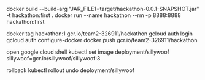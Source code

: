 

docker build --build-arg "JAR_FILE1=target/hackathon-0.0.1-SNAPSHOT.jar" -t hackathon:first .
docker run --name hackathon --rm -p 8888:8888 hackathon:first

docker tag hackathon:1 gcr.io/team2-326911/hackathon
gcloud auth login
gcloud auth configure-docker
docker push gcr.io/team2-326911/hackathon


open google cloud shell
kubectl set image deployment/sillywoof sillywoof=gcr.io/sillywoof/sillywoof:3

rollback
kubectl rollout undo deployment/sillywoof
